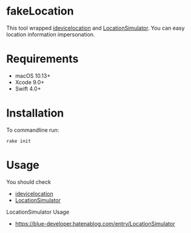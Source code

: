 # fakeLocation
This tool wrapped [idevicelocation](https://github.com/JonGabilondoAngulo/idevicelocation) and [LocationSimulator](https://github.com/watanabetoshinori/LocationSimulator).
You can easy location information impersonation.

# Requirements
- macOS 10.13+
- Xcode 9.0+
- Swift 4.0+

# Installation
To commandline run:
```
rake init
```

# Usage
You should check
- [idevicelocation](https://github.com/JonGabilondoAngulo/idevicelocation)
- [LocationSimulator](https://github.com/watanabetoshinori/LocationSimulator)

LocationSimulator Usage
- https://blue-developer.hatenablog.com/entry/LocationSimulator
